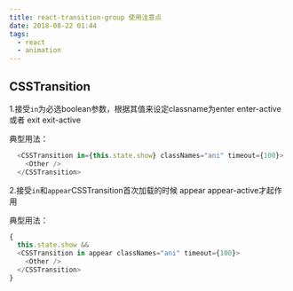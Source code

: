 ```yaml
---
title: react-transition-group 使用注意点
date: 2018-08-22 01:44
tags:
  - react
  - animation
---
```


## CSSTransition

1.接受`in`为必选boolean参数，根据其值来设定classname为enter enter-active 或者 exit exit-active

典型用法：

```javascript
  <CSSTransition in={this.state.show} classNames="ani" timeout={100}>
    <Other />
  </CSSTransition>
```

2.接受`in`和`appear`CSSTransition首次加载的时候  appear appear-active才起作用

典型用法：

```javascript
{ 
  this.state.show && 
  <CSSTransition in appear classNames="ani" timeout={100}>
    <Other />
  </CSSTransition>
}
```